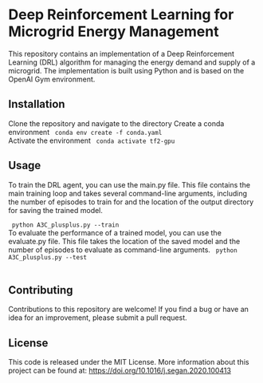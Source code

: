 # Deep Reinforcement Learning for Microgrid Energy Management
This repository contains an implementation of a Deep Reinforcement Learning (DRL) algorithm for managing the energy demand and supply of a microgrid. The implementation is built using Python and is based on the OpenAI Gym environment.

## Installation
Clone the repository and navigate to the directory
Create a conda environment
<code> conda env create -f conda.yaml </code> <br>
Activate the environment
<code> conda activate tf2-gpu </code>
## Usage
To train the DRL agent, you can use the main.py file. This file contains the main training loop and takes several command-line arguments, including the number of episodes to train for and the location of the output directory for saving the trained model.<br>

<code> python A3C_plusplus.py --train </code> <br>
To evaluate the performance of a trained model, you can use the evaluate.py file. This file takes the location of the saved model and the number of episodes to evaluate as command-line arguments.
<code> python A3C_plusplus.py --test </code> <br>

## Contributing
Contributions to this repository are welcome! If you find a bug or have an idea for an improvement, please submit a pull request.<br>

## License
This code is released under the MIT License. More information about this project can be found at: https://doi.org/10.1016/j.segan.2020.100413
